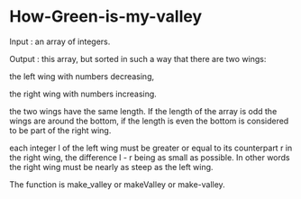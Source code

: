 # How-Green-is-my-valley

Input : an array of integers.

Output : this array, but sorted in such a way that there are two wings:

the left wing with numbers decreasing,

the right wing with numbers increasing.

the two wings have the same length. If the length of the array is odd the wings are around the bottom, if the length is even the bottom is considered to be part of the right wing.

each integer l of the left wing must be greater or equal to its counterpart r in the right wing, the difference l - r being as small as possible. In other words the right wing must be nearly as steep as the left wing.

The function is make_valley or makeValley or make-valley.
